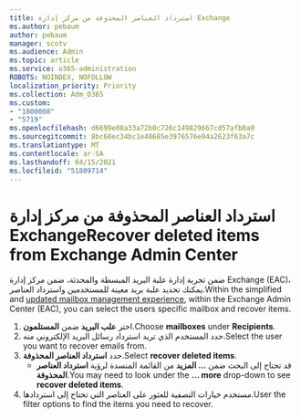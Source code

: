 ```yaml
---
title: استرداد العناصر المحذوفة من مركز إدارة Exchange
ms.author: pebaum
author: pebaum
manager: scotv
ms.audience: Admin
ms.topic: article
ms.service: o365-administration
ROBOTS: NOINDEX, NOFOLLOW
localization_priority: Priority
ms.collection: Adm_O365
ms.custom:
- "1800008"
- "5719"
ms.openlocfilehash: d6699e08a33a72b0c726c149829667cd57afb0a0
ms.sourcegitcommit: 8bc60ec34bc1e40685e3976576e04a2623f63a7c
ms.translationtype: MT
ms.contentlocale: ar-SA
ms.lasthandoff: 04/15/2021
ms.locfileid: "51809714"
---
```

# <a name="recover-deleted-items-from-exchange-admin-center"></a><span data-ttu-id="ab1cc-102">استرداد العناصر المحذوفة من مركز إدارة Exchange</span><span class="sxs-lookup"><span data-stu-id="ab1cc-102">Recover deleted items from Exchange Admin Center</span></span>

<span data-ttu-id="ab1cc-103">ضمن تجربة إدارة [](https://admin.exchange.microsoft.com/#/mailboxes)علبة البريد المبسطة والمحدثة، ضمن مركز إدارة Exchange (EAC)، يمكنك تحديد علبة بريد معينة للمستخدمين واسترداد العناصر.</span><span class="sxs-lookup"><span data-stu-id="ab1cc-103">Within the simplified and [updated mailbox management experience](https://admin.exchange.microsoft.com/#/mailboxes), within the Exchange Admin Center (EAC), you can select the users specific mailbox and recover items.</span></span>

1. <span data-ttu-id="ab1cc-104">اختر **علب البريد** ضمن **المستلمون**.</span><span class="sxs-lookup"><span data-stu-id="ab1cc-104">Choose **mailboxes** under **Recipients**.</span></span>
2. <span data-ttu-id="ab1cc-105">حدد المستخدم الذي تريد استرداد رسائل البريد الإلكتروني منه.</span><span class="sxs-lookup"><span data-stu-id="ab1cc-105">Select the user you want to recover emails from.</span></span>
3. <span data-ttu-id="ab1cc-106">حدد **استرداد العناصر المحذوفة**.</span><span class="sxs-lookup"><span data-stu-id="ab1cc-106">Select **recover deleted items**.</span></span>
    - <span data-ttu-id="ab1cc-107">قد تحتاج إلى البحث ضمن **... المزيد** من القائمة المنسدة لرؤية **استرداد العناصر المحذوفة**.</span><span class="sxs-lookup"><span data-stu-id="ab1cc-107">You may need to look under the **… more** drop-down to see **recover deleted items**.</span></span>
4. <span data-ttu-id="ab1cc-108">مستخدم خيارات التصفية للعثور على العناصر التي تحتاج إلى استردادها.</span><span class="sxs-lookup"><span data-stu-id="ab1cc-108">User the filter options to find the items you need to recover.</span></span>
